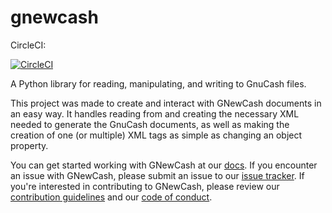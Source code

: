 # gnewcash

CircleCI:

[![CircleCI](https://circleci.com/gh/pbromwelljr/gnewcash.svg?style=svg)](https://circleci.com/gh/pbromwelljr/gnucash)

A Python library for reading, manipulating, and writing to GnuCash files.

This project was made to create and interact with GNewCash documents in an easy way. It handles reading from and
creating the necessary XML needed to generate the GnuCash documents, as well as making the creation of one
(or multiple) XML tags as simple as changing an object property.

You can get started working with GNewCash at our [docs](https://pbromwelljr.github.io/gnewcash/). If you encounter an 
issue with GNewCash, please submit an issue to our [issue tracker](https://github.com/pbromwelljr/gnewcash/issues). If you're interested
in contributing to GNewCash, please review our [contribution guidelines](CONTRIBUTING.md) and our 
[code of conduct](CODE_OF_CONDUCT.md).
